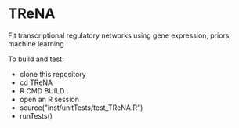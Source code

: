 # TReNA
 Fit transcriptional regulatory networks using gene expression, priors, machine learning

To build and test:

 - clone this repository
 - cd TReNA
 - R CMD BUILD .
 - open an R session
 - source("inst/unitTests/test_TReNA.R")
 - runTests()
